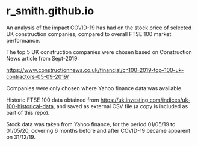 # r_smith.github.io

An analysis of the impact COVID-19 has had on the stock price of selected UK construction companies,
compared to overall FTSE 100 market performance.

The top 5 UK construction companies were chosen based on Construction News article from Sept-2019:

https://www.constructionnews.co.uk/financial/cn100-2019-top-100-uk-contractors-05-09-2019/

Companies were only chosen where Yahoo finance data was available.

Historic FTSE 100 data obtained from https://uk.investing.com/indices/uk-100-historical-data, and saved as external CSV file
(a copy is included as part of this repo).

Stock data was taken from Yahoo finance, for the period 01/05/19 to 01/05/20, covering 6 months before and after COVID-19 became apparent
on 31/12/19.
